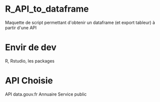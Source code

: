 # R_API_to_dataframe
Maquette de script permettant d'obtenir un dataframe (et export tableur) à partir d'une API

# Envir de dev
R, Rstudio, les packages

# API Choisie
API data.gouv.fr Annuaire Service public

